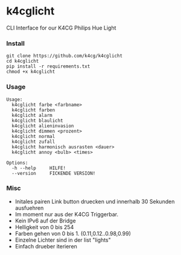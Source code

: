 # k4cglicht

CLI Interface for our K4CG Philips Hue Light

### Install

```
git clone https://github.com/k4cg/k4cglicht
cd k4cglicht
pip install -r requirements.txt
chmod +x k4cglicht
```

### Usage

```
Usage:
  k4cglicht farbe <farbname>
  k4cglicht farben
  k4cglicht alarm
  k4cglicht blaulicht
  k4cglicht alieninvasion
  k4cglicht dimmen <prozent>
  k4cglicht normal
  k4cglicht zufall
  k4cglicht harmonisch ausrasten <dauer>
  k4cglicht annoy <bulb> <times>

Options:
  -h --help     HILFE!
  --version     FICKENDE VERSION!
```

### Misc

* Initales pairen Link button druecken und innerhalb 30 Sekunden ausfuehren
* Im moment nur aus der K4CG Triggerbar.
* Kein IPv6 auf der Bridge
* Helligkeit von 0 bis 254
* Farben gehen von 0 bis 1. (0.11,0.12..0.98,0.99)
* Einzelne Lichter sind in der list "lights"
* Einfach drueber iterieren

